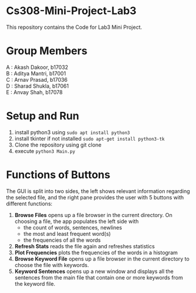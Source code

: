 # Cs308-Mini-Project-Lab3
This repository contains the Code for Lab3 Mini Project.

# Group Members
A :  Akash Dakoor, b17032 <br />
B : Aditya Mantri, b17001 <br />
C : Arnav Prasad, b17036 <br />
D : Sharad Shukla, b17061 <br />
E : Anvay Shah, b17078 <br />

# Setup and Run
1. install python3 using 
``` sudo apt install python3 ```
2. install tkinter if not installed 
``` sudo apt-get install python3-tk ```
3. Clone the repository using git clone <br />
4. execute 
``` python3 Main.py ```

# Functions of Buttons
The GUI is split into two sides, the left shows relevant information regarding the selected file, and the right pane provides the user with 5 buttons with different functions:
1. **Browse Files** opens up a file browser in the current directory. On choosing a file, the app populates the left side with 
    - the count of words, sentences, newlines
    - the most and least frequent word(s)
    - the frequencies of all the words
2. **Refresh Stats** reads the file again and refreshes statistics
3. **Plot Frequencies** plots the frequencies of the words in a histogram
4. **Browse Keyword File** opens up a file browser in the current directory to choose the file with keywords.
5. **Keyword Sentences** opens up a new window and displays all the sentences from the main file that contain one or more keywords from the keyword file.

